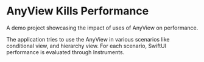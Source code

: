 # AnyView Kills Performance

A demo project showcasing the impact of uses of AnyView on performance. 

The application tries to use the AnyView in various scenarios like conditional view, and hierarchy view. For each scenario, SwiftUI performance is evaluated through Instruments. 
